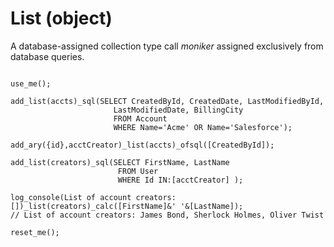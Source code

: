 # List (object)
A database-assigned collection type call *moniker* assigned exclusively from database queries.





```diego

use_me();

add_list(accts)_sql(SELECT CreatedById, CreatedDate, LastModifiedById, 
                       LastModifiedDate, BillingCity 
                       FROM Account 
                       WHERE Name='Acme' OR Name='Salesforce');

add_ary({id},acctCreator)_list(accts)_ofsql([CreatedById]);

add_list(creators)_sql(SELECT FirstName, LastName
                        FROM User
                        WHERE Id IN:[acctCreator] );

log_console(List of account creators: [])_list(creators)_calc([FirstName]&' '&[LastName]);
// List of account creators: James Bond, Sherlock Holmes, Oliver Twist

reset_me();

```
